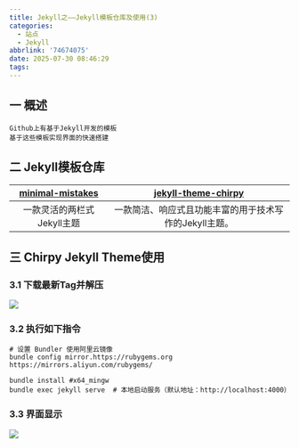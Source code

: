 ```yaml
---
title: Jekyll之——Jekyll模板仓库及使用(3)
categories:
  - 站点
  - Jekyll
abbrlink: '74674075'
date: 2025-07-30 08:46:29
tags:
---
```

## 一 概述

```
Github上有基于Jekyll开发的模板
基于这些模板实现界面的快速搭建
```

<!--more-->

## 二 Jekyll模板仓库

| [minimal-mistakes](https://github.com/mmistakes/minimal-mistakes) | [jekyll-theme-chirpy](https://github.com/cotes2020/jekyll-theme-chirpy) |
| :----------------------------------------------------------: | :----------------------------------------------------------: |
|                  一款灵活的两栏式Jekyll主题                  |    一款简洁、响应式且功能丰富的用于技术写作的Jekyll主题。    |

## 三 Chirpy Jekyll Theme使用

### 3.1 下载最新Tag并解压

![][1]

### 3.2 执行如下指令

```
# 设置 Bundler 使用阿里云镜像
bundle config mirror.https://rubygems.org  https://mirrors.aliyun.com/rubygems/

bundle install #x64_mingw
bundle exec jekyll serve  # 本地启动服务（默认地址：http://localhost:4000）
```

### 3.3 界面显示

![][2]




[1]:https://cdn.jsdelivr.net/gh/PGzxc/CDN/blog-image/jekyll-3-theme-down-1.png
[2]:https://cdn.jsdelivr.net/gh/PGzxc/CDN/blog-image/jekyll-3-theme-view-2.png

